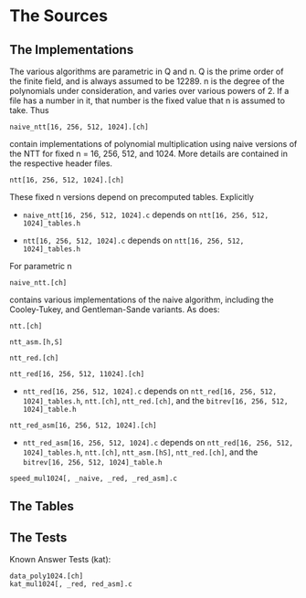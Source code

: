 # The Sources


## The Implementations

The various algorithms are parametric in Q and n. Q is the prime order of the finite field, and is always assumed to be 12289. 
n is the degree of the polynomials under consideration, and varies over various powers of 2.
If a file has a number in it, that number is the fixed value that n is assumed to take. Thus
```
naive_ntt[16, 256, 512, 1024].[ch]
```
contain implementations of polynomial multiplication using naive versions of the NTT for fixed n = 16, 256, 512, and 1024. More details are contained in the 
respective header files.
```
ntt[16, 256, 512, 1024].[ch]
```
These fixed n versions depend on precomputed tables. Explicitly

* `naive_ntt[16, 256, 512, 1024].c` depends on `ntt[16, 256, 512, 1024]_tables.h`

* `ntt[16, 256, 512, 1024].c` depends on `ntt[16, 256, 512, 1024]_tables.h`


For parametric n 
```
naive_ntt.[ch]
```
contains various implementations of the naive algorithm, including the Cooley-Tukey, and Gentleman-Sande variants.
As does:
```
ntt.[ch]
```

```
ntt_asm.[h,S]
```

```
ntt_red.[ch]
```

```
ntt_red[16, 256, 512, 11024].[ch]
```

* `ntt_red[16, 256, 512, 1024].c` depends on `ntt_red[16, 256, 512, 1024]_tables.h`, `ntt.[ch]`, `ntt_red.[ch]`, 
and the `bitrev[16, 256, 512, 1024]_table.h`





```
ntt_red_asm[16, 256, 512, 1024].[ch]
```

* `ntt_red_asm[16, 256, 512, 1024].c` depends on `ntt_red[16, 256, 512, 1024]_tables.h`, `ntt.[ch]`, `ntt_asm.[hS]`, `ntt_red.[ch]`, 
and the `bitrev[16, 256, 512, 1024]_table.h`



```
speed_mul1024[, _naive, _red, _red_asm].c
```





## The Tables


## The Tests



Known Answer Tests (kat):

```
data_poly1024.[ch]
kat_mul1024[, _red, red_asm].c
```

